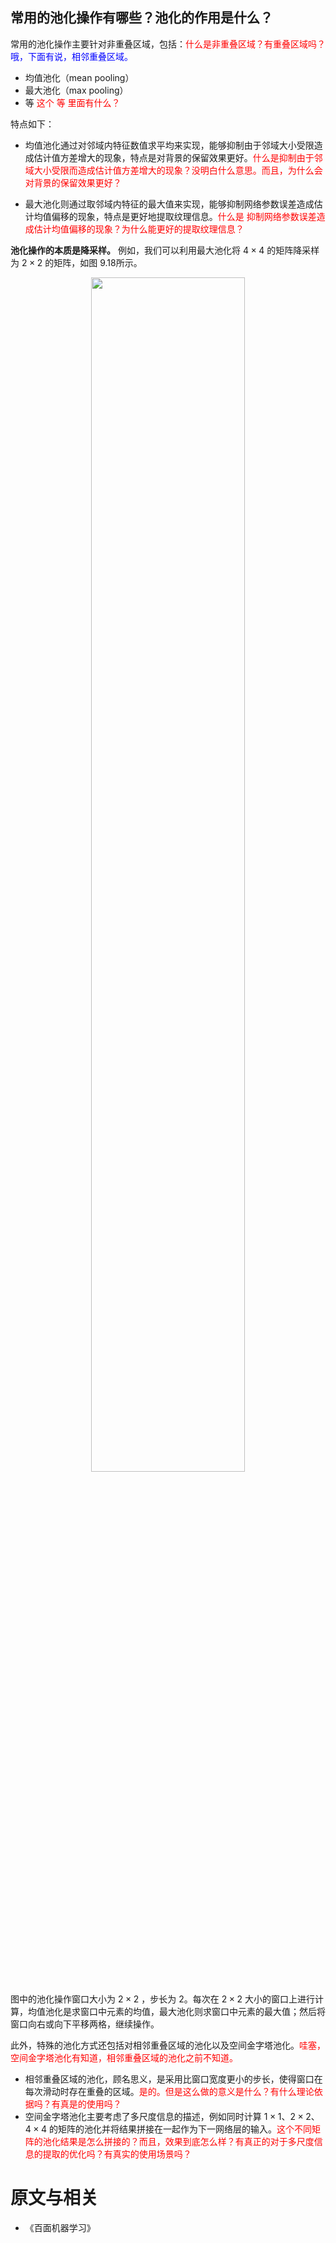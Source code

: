 

## 常用的池化操作有哪些？池化的作用是什么？

常用的池化操作主要针对非重叠区域，包括：<span style="color:red;">什么是非重叠区域？有重叠区域吗？</span><span style="color:blue;">哦，下面有说，相邻重叠区域。</span>

- 均值池化（mean pooling）
- 最大池化（max pooling）
- 等 <span style="color:red;">这个 等 里面有什么？</span>

特点如下：

- 均值池化通过对邻域内特征数值求平均来实现，能够抑制由于邻域大小受限造成估计值方差增大的现象，特点是对背景的保留效果更好。<span style="color:red;">什么是抑制由于邻域大小受限而造成估计值方差增大的现象？没明白什么意思。而且，为什么会对背景的保留效果更好？</span>

- 最大池化则通过取邻域内特征的最大值来实现，能够抑制网络参数误差造成估计均值偏移的现象，特点是更好地提取纹理信息。<span style="color:red;">什么是 抑制网络参数误差造成估计均值偏移的现象？为什么能更好的提取纹理信息？</span>

**池化操作的本质是降采样。** 例如，我们可以利用最大池化将 $4×4$ 的矩阵降采样为 $2×2$ 的矩阵，如图 9.18所示。

<p align="center">
    <img width="70%" height="70%" src="http://images.iterate.site/blog/image/20190414/3erav77lXfBt.png?imageslim">
</p>

图中的池化操作窗口大小为 $2×2$ ，步长为 $2$。每次在 $2×2$ 大小的窗口上进行计算，均值池化是求窗口中元素的均值，最大池化则求窗口中元素的最大值；然后将窗口向右或向下平移两格，继续操作。

此外，特殊的池化方式还包括对相邻重叠区域的池化以及空间金字塔池化。<span style="color:red;">哇塞，空间金字塔池化有知道，相邻重叠区域的池化之前不知道。</span>

- 相邻重叠区域的池化，顾名思义，是采用比窗口宽度更小的步长，使得窗口在每次滑动时存在重叠的区域。<span style="color:red;">是的。但是这么做的意义是什么？有什么理论依据吗？有真是的使用吗？</span>
- 空间金字塔池化主要考虑了多尺度信息的描述，例如同时计算 $1×1$、$2×2$、$4×4$ 的矩阵的池化并将结果拼接在一起作为下一网络层的输入。<span style="color:red;">这个不同矩阵的池化结果是怎么拼接的？而且，效果到底怎么样？有真正的对于多尺度信息的提取的优化吗？有真实的使用场景吗？</span>






# 原文与相关

- 《百面机器学习》
